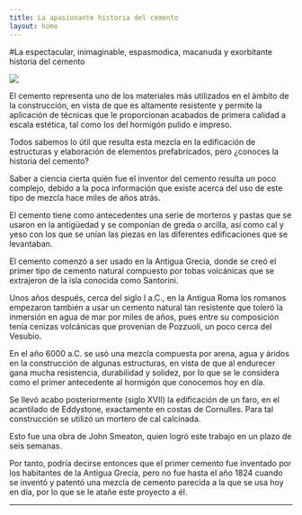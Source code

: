 ```yaml
---
title: La apasionante historia del cemento
layout: home
---
```

#La espectacular, inimaginable, espasmodica, macanuda y exorbitante historia del cemento

![](https://www.google.com/url?sa=i&url=https%3A%2F%2Fwww.rubi.com%2Fes%2Fblog%2Fcemento-portland-que-es%2F&psig=AOvVaw27_MU00VkMkHQm_SIFz9Ie&ust=1729166970712000&source=images&cd=vfe&opi=89978449&ved=0CBQQjRxqFwoTCJCnhJbvkokDFQAAAAAdAAAAABAE)

El cemento representa uno de los materiales más utilizados en el ámbito de la construcción, en vista de que es altamente resistente y permite la aplicación de técnicas que le proporcionan acabados de primera calidad a escala estética, tal como los del hormigón pulido e impreso.

Todos sabemos lo útil que resulta esta mezcla en la edificación de estructuras y elaboración de elementos prefabricados, pero ¿conoces la historia del cemento?

Saber a ciencia cierta quién fue el inventor del cemento resulta un poco complejo, debido a la poca información que existe acerca del uso de este tipo de mezcla hace miles de años atrás.

El cemento tiene como antecedentes una serie de morteros y pastas que se usaron en la antigüedad y se componían de greda o arcilla, así como cal y yeso con los que se unían las piezas en las diferentes edificaciones que se levantaban.

El cemento comenzó a ser usado en la Antigua Grecia, donde se creó el primer tipo de cemento natural compuesto por tobas volcánicas que se extrajeron de la isla conocida como Santorini. 

Unos años después, cerca del siglo I a.C., en la Antigua Roma los romanos empezaron también a usar un cemento natural tan resistente que toleró la inmersión en agua de mar por miles de años, pues entre su composición tenía cenizas volcánicas que provenían de Pozzuoli, un poco cerca del Vesubio.

En el año 6000 a.C. se usó una mezcla compuesta por arena, agua y áridos en la construcción de algunas estructuras, en vista de que al endurecer gana mucha resistencia, durabilidad y solidez, por lo que se le considera como el primer antecedente al hormigón que conocemos hoy en día.

Se llevó acabo posteriormente (siglo XVII) la edificación de un faro, en el acantilado de Eddystone, exactamente en costas de Cornulles. Para tal construcción se utilizó un mortero de cal calcinada.

Esto fue una obra de John Smeaton, quien logró este trabajo en un plazo de seis semanas.

Por tanto, podría decirse entonces que el primer cemento fue inventado por los habitantes de la Antigua Grecia, pero no fue hasta el año 1824 cuando se inventó y patentó una mezcla de cemento parecida a la que se usa hoy en día, por lo que se le atañe este proyecto a él.

----

[^1]: [It can take up to 10 minutes for changes to your site to publish after you push the changes to GitHub](https://docs.github.com/en/pages/setting-up-a-github-pages-site-with-jekyll/creating-a-github-pages-site-with-jekyll#creating-your-site).

[Just the Docs]: https://just-the-docs.github.io/just-the-docs/
[GitHub Pages]: https://docs.github.com/en/pages
[README]: https://github.com/just-the-docs/just-the-docs-template/blob/main/README.md
[Jekyll]: https://jekyllrb.com
[GitHub Pages / Actions workflow]: https://github.blog/changelog/2022-07-27-github-pages-custom-github-actions-workflows-beta/
[use this template]: https://github.com/just-the-docs/just-the-docs-template/generate
